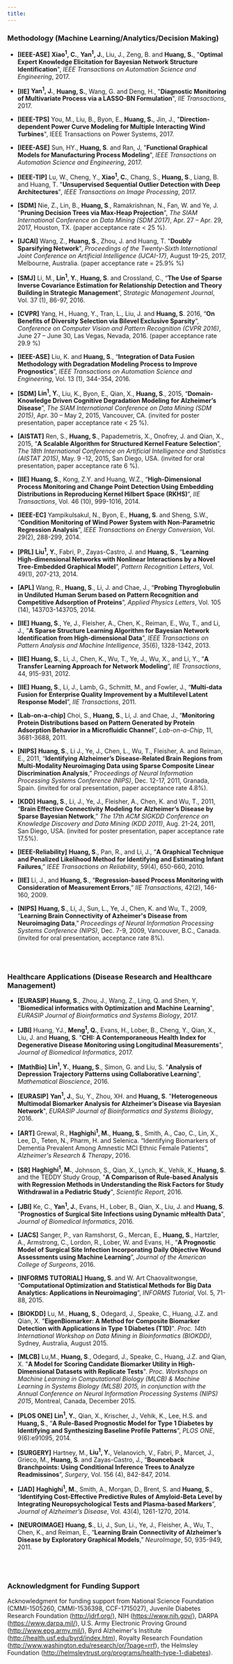 ```yaml
---
title:
---
```

### **Methodology (Machine Learning/Analytics/Decision Making)**

- **[IEEE-ASE]**  **Xiao<sup>1</sup>, C.**, **Yan<sup>1</sup>, J.**, Liu, J., Zeng, B. and **Huang, S.**, "**Optimal Expert Knowledge Elicitation for Bayesian Network Structure Identification**", *IEEE Transactions on Automation Science and Engineering*, 2017. 

- **[IIE]**  **Yan<sup>1</sup>, J.**, **Huang, S.**, Wang, G. and Deng, H., "**Diagnostic Monitoring of Multivariate Process via a LASSO-BN Formulation**", *IIE Transactions*, 2017. 

- **[IEEE-TPS]**  You, M., Liu, B., Byon, E., **Huang, S.**, Jin, J., "**Direction-dependent Power Curve Modeling for Multiple Interacting Wind Turbines**", IEEE Transactions on Power Systems, 2017.

- **[IEEE-ASE]**  Sun, HY., **Huang, S**. and Ran, J, "**Functional Graphical Models for Manufacturing Process Modeling**", *IEEE Transactions on Automation Science and Engineering*, 2017. 

- **[IEEE-TIP]**  Lu, W., Cheng, Y., **Xiao<sup>1</sup>, C.**, Chang, S., **Huang, S**., Liang, B. and Huang, T. "**Unsupervised Sequential Outlier Detection with Deep Architectures**", *IEEE Transactions on Image Processing*, 2017.

- **[SDM]**  Nie, Z., Lin, B.,  **Huang, S**., Ramakrishnan, N., Fan, W. and Ye, J. "**Pruning Decision Trees via Max-Heap Projection**", *The SIAM International Conference on Data Mining (SDM 2017)*, Apr. 27 – Apr. 29, 2017, Houston, TX. (paper acceptance rate < 25 %).

- **[IJCAI]**  Wang, Z., **Huang, S**., Zhou, J. and Huang, T. "**Doubly Sparsifying Network**", *Proceedings of the Twenty-Sixth International Joint Conference on Artificial Intelligence (IJCAI-17)*, August 19-25, 2017, Melbourne, Australia. (paper acceptance rate = 25.9% %) 

- **[SMJ]**  Li, M., **Lin<sup>1</sup>, Y.**, **Huang, S**. and Crossland, C., “**The Use of Sparse Inverse Covariance Estimation for Relationship Detection and Theory Building in Strategic Management**”, *Strategic Management Journal*, Vol. 37 (1), 86-97, 2016.

- **[CVPR]**  Yang, H., Huang, Y., Tran, L., Liu, J. and **Huang, S**. 2016, “**On Benefits of Diversity Selection via Bilevel Exclusive Sparsity**”,  *Conference on Computer Vision and Pattern Recognition (CVPR 2016)*, June 27 – June 30, Las Vegas, Nevada, 2016. (paper acceptance rate 29.9 %)

- **[IEEE-ASE]**  Liu, K. and **Huang, S**., “**Integration of Data Fusion Methodology with Degradation Modeling Process to Improve Prognostics**”, *IEEE Transactions on Automation Science and Engineering*, Vol. 13 (1), 344-354, 2016.

- **[SDM]**  **Lin<sup>1</sup>, Y.**, Liu, K., Byon, E., Qian, X., **Huang, S**., 2015, “**Domain-Knowledge Driven Cognitive Degradation Modeling for Alzheimer’s Disease**”, *The SIAM International Conference on Data Mining (SDM 2015)*, Apr. 30 – May 2, 2015, Vancouver, CA. (invited for poster presentation, paper acceptance rate < 25 %).

- **[AISTAT]**  Ren, S., **Huang, S**., Papademetris, X., Onofrey, J. and Qian, X., 2015, “**A Scalable Algorithm for Structured Kernel Feature Selection**”, *The 18th International Conference on Artificial Intelligence and Statistics (AISTAT 2015)*, May. 9 -12, 2015, San Diego, USA. (invited for oral presentation, paper acceptance rate 6 %).

- **[IIE]**  **Huang, S**., Kong, Z.Y. and Huang, W.Z., “**High-Dimensional Process Monitoring and Change Point Detection Using Embedding Distributions in Reproducing Kernel Hilbert Space (RKHS)**”, *IIE Transactions*, Vol. 46 (10), 999-1016, 2014.

- **[IEEE-EC]**  Yampikulsakul, N., Byon, E., **Huang, S**. and Sheng, S.W., “**Condition Monitoring of Wind Power System with Non-Parametric Regression Analysis**”, *IEEE Transactions on Energy Conversion*, Vol. 29(2), 288-299, 2014.

- **[PRL]**  **Liu<sup>1</sup>, Y.**, Fabri, P., Zayas-Castro, J. and **Huang, S**., “**Learning High-dimensional Networks with Nonlinear Interactions by a Novel Tree-Embedded Graphical Model**”, *Pattern Recognition Letters*, Vol. 49(1), 207-213, 2014.

- **[APL]**  Wang, R., **Huang, S**., Li, J. and Chae, J., “**Probing Thyroglobulin in Undiluted Human Serum based on Pattern Recognition and Competitive Adsorption of Proteins**”, *Applied Physics Letters*, Vol. 105 (14), 143703-143705, 2014.

- **[IIE]**  **Huang, S**., Ye, J., Fleisher, A., Chen, K., Reiman, E., Wu, T., and Li, J., “**A Sparse Structure Learning Algorithm for Bayesian Network Identification from High-dimensional Data**”, *IEEE Transactions on Pattern Analysis and Machine Intelligence*, 35(6), 1328-1342, 2013.

- **[IIE]**  **Huang, S**., Li, J., Chen, K., Wu, T., Ye, J., Wu, X., and Li, Y., “**A Transfer Learning Approach for Network Modeling**”, *IIE Transactions*, 44, 915-931, 2012.

- **[IIE]**  **Huang, S**., Li, J., Lamb, G., Schmitt, M., and Fowler, J., “**Multi-data Fusion for Enterprise Quality Improvement by a Multilevel Latent Response Model**”, *IIE Transactions*, 2011.

- **[Lab-on-a-chip]**  Choi, S., **Huang, S**., Li, J. and Chae, J., “**Monitoring Protein Distributions based on Pattern Generated by Protein Adsorption Behavior in a Microfluidic Channel**”, *Lab-on-a-Chip*, 11, 3681-3688, 2011.

- **[NIPS]**  **Huang, S**., Li J., Ye, J., Chen, L., Wu, T., Fleisher, A. and Reiman, E., 2011, “**Identifying Alzheimer’s Disease-Related Brain Regions from Multi-Modality Neuroimaging Data using Sparse Composite Linear Discrimination Analysis**,” *Proceedings of Neural Information Processing Systems Conference (NIPS)*, Dec. 12-17, 2011, Granada, Spain. (invited for oral presentation, paper acceptance rate 4.8%).

- **[KDD]**  **Huang, S**., Li, J., Ye, J., Fleisher, A., Chen, K. and Wu, T., 2011, “**Brain Effective Connectivity Modeling for Alzheimer’s Disease by Sparse Bayesian Network**,” *The 17th ACM SIGKDD Conference on Knowledge Discovery and Data Mining (KDD 2011)*, Aug. 21-24, 2011, San Diego, USA. (invited for poster presentation, paper acceptance rate 17.5%).

- **[IEEE-Reliability]**  **Huang, S**., Pan, R., and Li, J., “**A Graphical Technique and Penalized Likelihood Method for Identifying and Estimating Infant Failures**,” *IEEE Transactions on Reliability*, 59(4), 650-660, 2010.

- **[IIE]**  Li, J., and **Huang, S**., “**Regression-based Process Monitoring with Consideration of Measurement Errors**,” *IIE Transactions*, 42(2), 146-160, 2009.

- **[NIPS]**  **Huang, S**., Li, J., Sun, L., Ye, J., Chen, K. and Wu, T., 2009, “**Learning Brain Connectivity of Azheimer's Disease from Neuroimaging Data**,” *Proceedings of Neural Information Processing Systems Conference (NIPS)*, Dec. 7-9, 2009, Vancouver, B.C., Canada. (invited for oral presentation, acceptance rate 8%).

<br><br>

### **Healthcare Applications (Disease Research and Healthcare Management)**

- **[EURASIP]**  **Huang, S**., Zhou, J., Wang, Z., Ling, Q. and Shen, Y, "**Biomedical informatics with Optimization and Machine Learning**", *EURASIP Journal of Bioinformatics and Systems Biology*, 2017.

- **[JBI]**  Huang, YJ., **Meng<sup>1</sup>, Q.**, Evans, H., Lober, B., Cheng, Y., Qian, X., Liu, J. and **Huang, S**. "**CHI: A Contemporaneous Health Index for Degenerative Disease Monitoring using Longitudinal Measurements**", *Journal of Biomedical Informatics*, 2017.

- **[MathBio]**  **Lin<sup>1</sup>, Y.**, **Huang, S**., Simon, G. and Liu, S. "**Analysis of Depression Trajectory Patterns using Collaborative Learning**", *Mathematical Bioscience*, 2016.

- **[EURASIP]**  **Yan<sup>1</sup>, J.**, Su, Y., Zhou, XH. and **Huang, S**. "**Heterogeneous Multimodal Biomarker Analysis for Alzheimer’s Disease via Bayesian Network**", *EURASIP Journal of Bioinformatics and Systems Biology*, 2016.

- **[ART]**  Grewal, R., **Haghighi<sup>1</sup>, M.**, **Huang, S**., Smith, A., Cao, C., Lin, X., Lee, D., Teten, N., Pharm, H. and Selenica. “Identifying Biomarkers of Dementia Prevalent Among Amnestic MCI Ethnic Female Patients”, *Alzheimer's Research & Therapy*, 2016.

- **[SR]**  **Haghighi<sup>1</sup>, M.**, Johnson, S., Qian, X., Lynch, K., Vehik, K., **Huang, S**. and the TEDDY Study Group, "**A Comparison of Rule-based Analysis with Regression Methods in Understanding the Risk Factors for Study Withdrawal in a Pediatric Study**", *Scientific Report*, 2016.

- **[JBI]**  Ke, C., **Yan<sup>1</sup>, J.**, Evans, H., Lober, B., Qian, X., Liu, J. and **Huang, S**. "**Prognostics of Surgical Site Infections using Dynamic mHealth Data**", *Journal of Biomedical Informatics*, 2016.

- **[JACS]**  Sanger, P., van Ramshorst, G., Mercan, E., **Huang, S**., Hartzler, A., Armstrong, C., Lordon, R., Lober, W. and Evans, H., “**A Prognostic Model of Surgical Site Infection Incorporating Daily Objective Wound Assessments using Machine Learning**”, *Journal of the American College of Surgeons*, 2016.

- **[INFORMS TUTORIAL]**  **Huang, S**. and W. Art Chaovalitwongse, “**Computational Optimization and Statistical Methods for Big Data Analytics: Applications in Neuroimaging**”, *INFORMS Tutorial*, Vol. 5, 71-88, 2015.

- **[BIOKDD]**  Lu, M., **Huang, S**., Odegard, J., Speake, C., Huang, J.Z. and Qian, X. "**EigenBiomarker: A Method for Composite Biomarker Detection with Applications in Type 1 Diabetes (T1D)**". *Proc. 14th International Workshop on Data Mining in Bioinformatics (BIOKDD)*, Sydney, Australia, August 2015.

- **[MLCB]**  Lu,M., **Huang, S**., Odegard, J., Speake, C., Huang, J.Z. and Qian, X. "**A Model for Scoring Candidate Biomarker Utility in High-Dimensional Datasets with Replicate Tests**". *Proc. Workshops on Machine Learning in Computational Biology (MLCB) & Machine Learning in Systems Biology (MLSB) 2015, in conjunction with the Annual Conference on Neural Information Processing Systems (NIPS) 2015*, Montreal, Canada, December 2015.

- **[PLOS ONE]**  **Lin<sup>1</sup>, Y.**, Qian, X., Krischer, J., Vehik, K., Lee, H.S. and **Huang, S**., “**A Rule-Based Prognostic Model for Type 1 Diabetes by Identifying and Synthesizing Baseline Profile Patterns**”, *PLOS ONE*, 9(6):e91095, 2014.

- **[SURGERY]**  Hartney, M., **Liu<sup>1</sup>, Y.**, Velanovich, V., Fabri, P., Marcet, J., Grieco, M., **Huang, S**. and Zayas-Castro, J., “**Bounceback Branchpoints: Using Conditional Inference Trees to Analyze Readmissinos**”, *Surgery*, Vol. 156 (4), 842-847, 2014.

- **[JAD]**  **Haghighi<sup>1</sup>, M.**, Smith, A., Morgan, D., Brent, S. and **Huang, S**., “**Identifying Cost-Effective Predictive Rules of Amyloid-Beta Level by Integrating Neuropsychological Tests and Plasma-based Markers**”, *Journal of Alzheimer’s Disease*, Vol. 43(4), 1261-1270, 2014.

- **[NEUROIMAGE]**  **Huang, S**., Li, J., Sun, Li., Ye, J., Fleisher, A., Wu, T., Chen, K., and Reiman, E., “**Learning Brain Connectivity of Alzheimer’s Disease by Exploratory Graphical Models**,” *NeuroImage*, 50, 935-949, 2011.



<br><br>
### **Acknowledgment for Funding Support**

Acknowledgment for funding support from National Science Foundation (CMMI-1505260, CMMI-1536398, CCF-1715027), Juvenile Diabetes Research  Foundation (http://jdrf.org/), NIH (https://www.nih.gov/), DARPA (https://www.darpa.mil/), U.S. Army Electronic Proving Ground (http://www.epg.army.mil/), Byrd Alzheimer's Institute (http://health.usf.edu/byrd/index.htm), Royalty Research Foundation (http://www.washington.edu/research/or/?page=rrf), the Helmsley Foundation (http://helmsleytrust.org/programs/health-type-1-diabetes).
